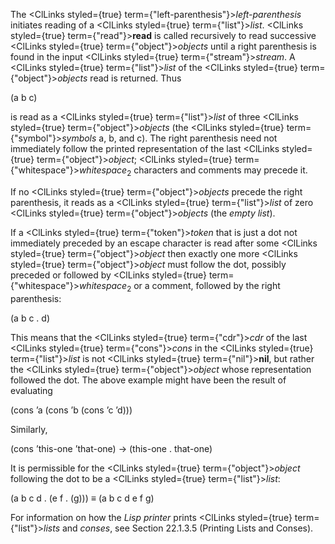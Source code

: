  



The <ClLinks styled={true} term={"left-parenthesis"}><i>left-parenthesis</i></ClLinks> initiates reading of a <ClLinks styled={true} term={"list"}><i>list</i></ClLinks>. <ClLinks styled={true} term={"read"}><b>read</b></ClLinks> is called recursively to read successive <ClLinks styled={true} term={"object"}><i>objects</i></ClLinks> until a right parenthesis is found in the input <ClLinks styled={true} term={"stream"}><i>stream</i></ClLinks>. A <ClLinks styled={true} term={"list"}><i>list</i></ClLinks> of the <ClLinks styled={true} term={"object"}><i>objects</i></ClLinks> read is returned. Thus 



(a b c) 



is read as a <ClLinks styled={true} term={"list"}><i>list</i></ClLinks> of three <ClLinks styled={true} term={"object"}><i>objects</i></ClLinks> (the <ClLinks styled={true} term={"symbol"}><i>symbols</i></ClLinks> a, b, and c). The right parenthesis need not immediately follow the printed representation of the last <ClLinks styled={true} term={"object"}><i>object</i></ClLinks>; <ClLinks styled={true} term={"whitespace"}><i>whitespace</i></ClLinks><sub>2</sub> characters and comments may precede it. 



If no <ClLinks styled={true} term={"object"}><i>objects</i></ClLinks> precede the right parenthesis, it reads as a <ClLinks styled={true} term={"list"}><i>list</i></ClLinks> of zero <ClLinks styled={true} term={"object"}><i>objects</i></ClLinks> (the *empty list*). 



If a <ClLinks styled={true} term={"token"}><i>token</i></ClLinks> that is just a dot not immediately preceded by an escape character is read after some <ClLinks styled={true} term={"object"}><i>object</i></ClLinks> then exactly one more <ClLinks styled={true} term={"object"}><i>object</i></ClLinks> must follow the dot, possibly preceded or followed by <ClLinks styled={true} term={"whitespace"}><i>whitespace</i></ClLinks><sub>2</sub> or a comment, followed by the right parenthesis: 



(a b c . d) 



This means that the <ClLinks styled={true} term={"cdr"}><i>cdr</i></ClLinks> of the last <ClLinks styled={true} term={"cons"}><i>cons</i></ClLinks> in the <ClLinks styled={true} term={"list"}><i>list</i></ClLinks> is not <ClLinks styled={true} term={"nil"}><b>nil</b></ClLinks>, but rather the <ClLinks styled={true} term={"object"}><i>object</i></ClLinks> whose representation followed the dot. The above example might have been the result of evaluating 



(cons ’a (cons ’b (cons ’c ’d))) 



Similarly, 



(cons ’this-one ’that-one) → (this-one . that-one) 



It is permissible for the <ClLinks styled={true} term={"object"}><i>object</i></ClLinks> following the dot to be a <ClLinks styled={true} term={"list"}><i>list</i></ClLinks>: 



(a b c d . (e f . (g))) *≡* (a b c d e f g) 



For information on how the *Lisp printer* prints <ClLinks styled={true} term={"list"}><i>lists</i></ClLinks> and *conses*, see Section 22.1.3.5 (Printing Lists and Conses). 



